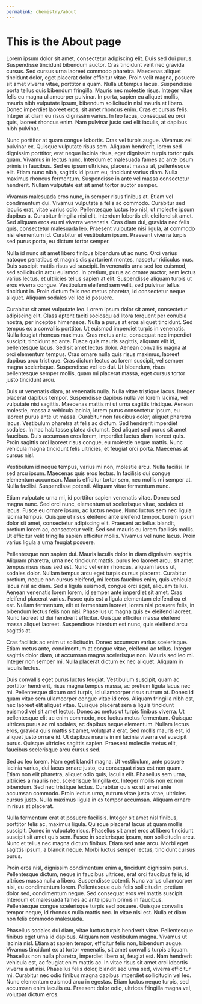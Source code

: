 ```yaml
---
permalink: chemistry/about
---
```

# This is the About page

Lorem ipsum dolor sit amet, consectetur adipiscing elit. Duis sed dui purus. Suspendisse tincidunt bibendum auctor. Cras tincidunt velit nec gravida cursus. Sed cursus urna laoreet commodo pharetra. Maecenas aliquet tincidunt dolor, eget placerat dolor efficitur vitae. Proin velit magna, posuere sit amet viverra vitae, porttitor a quam. Nulla ut tempus lacus. Suspendisse porta tellus quis bibendum fringilla. Mauris nec molestie risus. Integer vitae felis eu magna ullamcorper pulvinar. In porta, sapien eu aliquet mollis, mauris nibh vulputate ipsum, bibendum sollicitudin nisl mauris et libero. Donec imperdiet laoreet eros, sit amet rhoncus enim. Cras et cursus felis. Integer at diam eu risus dignissim varius. In leo lacus, consequat eu orci quis, laoreet rhoncus enim. Nam pulvinar justo sed elit iaculis, at dapibus nibh pulvinar.

Nunc porttitor at quam congue lobortis. Cras vel turpis augue. Vivamus vel pulvinar ex. Quisque vulputate risus sem. Aliquam hendrerit, lorem sed dignissim porttitor, erat neque lacinia risus, eget dignissim turpis tortor quis quam. Vivamus in lectus nunc. Interdum et malesuada fames ac ante ipsum primis in faucibus. Sed eu ipsum ultricies, placerat massa at, pellentesque elit. Etiam nunc nibh, sagittis id ipsum eu, tincidunt varius diam. Nulla maximus rhoncus fermentum. Suspendisse in ante vel massa consectetur hendrerit. Nullam vulputate est sit amet tortor auctor semper.

Vivamus malesuada eros nunc, in semper risus finibus at. Etiam vel condimentum dui. Vivamus vulputate a felis ac commodo. Curabitur sed iaculis erat, vitae varius odio. Pellentesque luctus leo nisl, ut molestie ipsum dapibus a. Curabitur fringilla nisi elit, interdum lobortis elit eleifend sit amet. Sed aliquam eros eu mi viverra venenatis. Cras diam dui, gravida nec felis quis, consectetur malesuada leo. Praesent vulputate nisi ligula, at commodo nisi elementum id. Curabitur et vestibulum ipsum. Praesent viverra turpis sed purus porta, eu dictum tortor semper.

Nulla id nunc sit amet libero finibus bibendum ut ac nunc. Orci varius natoque penatibus et magnis dis parturient montes, nascetur ridiculus mus. Duis suscipit mattis risus vel suscipit. In venenatis urna sed leo euismod, sed sollicitudin arcu euismod. In pretium, purus ac ornare auctor, sem lectus varius lectus, et ultricies tellus sapien at elit. Suspendisse aliquam turpis ut eros viverra congue. Vestibulum eleifend sem velit, sed pulvinar tellus tincidunt in. Proin dictum felis nec metus pharetra, id consectetur neque aliquet. Aliquam sodales vel leo id posuere.

Curabitur sit amet vulputate leo. Lorem ipsum dolor sit amet, consectetur adipiscing elit. Class aptent taciti sociosqu ad litora torquent per conubia nostra, per inceptos himenaeos. Nulla a purus at eros aliquet tincidunt. Sed tempus ex a convallis porttitor. Ut euismod imperdiet turpis in venenatis. Nulla feugiat rhoncus maximus. Cras metus ante, consequat nec imperdiet suscipit, tincidunt ac ante. Fusce quis mauris sagittis, aliquam elit id, pellentesque lacus. Sed sit amet lectus dolor. Aenean convallis magna at orci elementum tempus. Cras ornare nulla quis risus maximus, laoreet dapibus arcu tristique. Cras dictum lectus ac lorem suscipit, vel semper magna scelerisque. Suspendisse vel leo dui. Ut bibendum, risus pellentesque semper mollis, quam mi placerat massa, eget cursus tortor justo tincidunt arcu.

Duis ut venenatis diam, at venenatis nulla. Nulla vitae tristique lacus. Integer placerat dapibus tempor. Suspendisse dapibus nulla vel lorem lacinia, vel vulputate nisi sagittis. Maecenas mattis mi ut urna sagittis tristique. Aenean molestie, massa a vehicula lacinia, lorem purus consectetur ipsum, eu laoreet purus ante ut massa. Curabitur non faucibus dolor, aliquet pharetra lacus. Vestibulum pharetra at felis ac dictum. Sed hendrerit imperdiet sodales. In hac habitasse platea dictumst. Sed aliquet sed purus sit amet faucibus. Duis accumsan eros lorem, imperdiet luctus diam laoreet quis. Proin sagittis orci laoreet risus congue, eu molestie neque mattis. Nunc vehicula magna tincidunt felis ultricies, et feugiat orci porta. Maecenas at cursus nisl.

Vestibulum id neque tempus, varius mi non, molestie arcu. Nulla facilisi. In sed arcu ipsum. Maecenas quis eros lectus. In facilisis dui congue elementum accumsan. Mauris efficitur tortor sem, nec mollis mi semper at. Nulla facilisi. Suspendisse potenti. Aliquam vitae fermentum nunc.

Etiam vulputate urna mi, id porttitor sapien venenatis vitae. Donec sed magna nunc. Sed orci nunc, elementum ut scelerisque vitae, sodales et lacus. Fusce eu ornare ipsum, ac luctus neque. Nunc luctus sem nec ligula lacinia tempus. Quisque ut risus eleifend ante eleifend tempor. Lorem ipsum dolor sit amet, consectetur adipiscing elit. Praesent ac tellus blandit, pretium lorem ac, consectetur velit. Sed sed mauris eu lorem facilisis mollis. Ut efficitur velit fringilla sapien efficitur mollis. Vivamus vel nunc lacus. Proin varius ligula a urna feugiat posuere.

Pellentesque non sapien dui. Mauris iaculis dolor in diam dignissim sagittis. Aliquam pharetra, urna nec tincidunt mattis, purus leo laoreet arcu, sit amet tempus risus risus sed est. Nunc vel enim rhoncus, aliquam lacus ut, sodales dolor. Nullam tempus arcu eget turpis cursus placerat. Curabitur pretium, neque non cursus eleifend, mi lectus faucibus enim, quis vehicula lacus nisl ac diam. Sed a ligula euismod, congue orci eget, aliquam tellus. Aenean venenatis lorem lorem, id semper ante imperdiet sit amet. Cras eleifend placerat varius. Fusce quis est a ligula elementum eleifend eu et est. Nullam fermentum, elit et fermentum laoreet, lorem nisi posuere felis, in bibendum lectus felis non nisi. Phasellus ut magna quis ex eleifend laoreet. Nunc laoreet id dui hendrerit efficitur. Quisque efficitur massa eleifend massa aliquet laoreet. Suspendisse interdum est nunc, quis eleifend arcu sagittis at.

Cras facilisis ac enim ut sollicitudin. Donec accumsan varius scelerisque. Etiam metus ante, condimentum at congue vitae, eleifend ac tellus. Integer sagittis dolor diam, ut accumsan magna scelerisque non. Mauris sed leo mi. Integer non semper mi. Nulla placerat dictum ex nec aliquet. Aliquam in iaculis lectus.

Duis convallis eget purus luctus feugiat. Vestibulum suscipit, quam ac porttitor hendrerit, risus magna tempus massa, ac pretium ligula lacus nec mi. Pellentesque dictum orci turpis, id ullamcorper risus rutrum at. Donec id quam vitae sem ullamcorper congue vitae id eros. Aliquam fringilla nibh est, nec laoreet elit aliquet vitae. Quisque placerat sem a ligula tincidunt euismod vel sit amet lectus. Donec ac metus ut turpis finibus viverra. Ut pellentesque elit ac enim commodo, nec luctus metus fermentum. Quisque ultrices purus ac mi sodales, ac dapibus neque elementum. Nullam lectus eros, gravida quis mattis sit amet, volutpat a erat. Sed mollis mauris est, id aliquet justo ornare id. Ut dapibus mauris in mi lacinia viverra vel suscipit purus. Quisque ultricies sagittis sapien. Praesent molestie metus elit, faucibus scelerisque arcu cursus sed.

Sed ac leo lorem. Nam eget blandit magna. Ut vestibulum, ante posuere lacinia varius, dui lacus ornare justo, eu consequat risus est non quam. Etiam non elit pharetra, aliquet odio quis, iaculis elit. Phasellus sem urna, ultricies a mauris nec, scelerisque fringilla ex. Integer mollis non ex non bibendum. Sed nec tristique lectus. Curabitur quis ex sit amet ante accumsan commodo. Proin lectus urna, rutrum vitae justo vitae, ultricies cursus justo. Nulla maximus ligula in ex tempor accumsan. Aliquam ornare in risus at placerat.

Nulla fermentum erat at posuere facilisis. Integer sit amet nisl finibus, porttitor felis ac, maximus ligula. Quisque placerat lacus ut quam mollis suscipit. Donec in vulputate risus. Phasellus sit amet eros at libero tincidunt suscipit sit amet quis sem. Fusce in scelerisque ipsum, non sollicitudin arcu. Nunc et tellus nec magna dictum finibus. Etiam sed ante arcu. Morbi eget sagittis ipsum, a blandit neque. Morbi luctus semper lectus, tincidunt cursus purus.

Proin eros nisl, dignissim condimentum enim a, tincidunt dignissim purus. Pellentesque dictum, neque in faucibus ultrices, erat orci faucibus felis, id ultrices massa nulla a libero. Suspendisse potenti. Nunc varius ullamcorper nisi, eu condimentum lorem. Pellentesque quis felis sollicitudin, pretium dolor sed, condimentum neque. Sed consequat eros vel mattis suscipit. Interdum et malesuada fames ac ante ipsum primis in faucibus. Pellentesque congue scelerisque turpis sed posuere. Quisque convallis tempor neque, id rhoncus nulla mattis nec. In vitae nisl est. Nulla et diam non felis commodo malesuada.

Phasellus sodales dui diam, vitae luctus turpis hendrerit vitae. Pellentesque finibus eget urna id dapibus. Aliquam non vestibulum magna. Vivamus ut lacinia nisl. Etiam at sapien tempor, efficitur felis non, bibendum augue. Vivamus tincidunt ex at tortor venenatis, sit amet convallis turpis aliquam. Phasellus non nulla pharetra, imperdiet libero at, feugiat est. Nam hendrerit vehicula est, ac feugiat enim mattis ac. In vitae risus sit amet orci lobortis viverra a at nisi. Phasellus felis dolor, blandit sed urna sed, viverra efficitur mi. Curabitur nec odio finibus magna dapibus imperdiet sollicitudin vel leo. Nunc elementum euismod arcu in egestas. Etiam luctus neque turpis, sed accumsan enim iaculis eu. Praesent dolor odio, ultrices fringilla magna vel, volutpat dictum eros.
